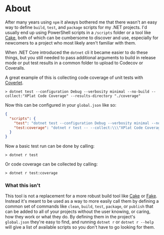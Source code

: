 # About

After many years using `npm` it always bothered me that there wasn't an easy way to define `build`, `test`, and `package` scripts for my .NET projects.
I'd usually end up using PowerShell scripts in a `/scripts` folder or a tool like [Cake](https://cakebuild.net/), both of which can be cumbersome to discover and use, especially for newcomers to a project who most likely aren't familiar with them.

When .NET Core introduced the `dotnet` cli it became easier to do these things, but you still needed to pass additional arguments to build in release mode or put test results in a common folder to upload to Codecov or Coveralls.

A great example of this is collecting code coverage of unit tests with [Coverlet](https://github.com/coverlet-coverage/coverlet).

```shell
> dotnet test --configuration Debug --verbosity minimal --no-build --collect:"XPlat Code Coverage" --results-directory "./coverage"
```

Now this can be configured in your `global.json` like so:

```json
{
  "scripts": {
    "test": "dotnet test --configuration Debug --verbosity minimal --no-build",
    "test:coverage": "dotnet r test -- --collect:\\\"XPlat Code Coverage\\\" --results-directory \"./.codecoverage\""
  }
}
```

Now a basic test run can be done by calling:

```shell
> dotnet r test
```

Or code coverage can be collected by calling:

```shell
> dotnet r test:coverage
```

### What this isn't

This tool is not a replacement for a more robust build tool like [Cake](https://cakebuild.net/) or [Fake](https://fake.build/).
Instead it's meant to be used as a way to more easily call them by defining a common set of commands like `clean`, `build`, `test`, `package`, or `publish` that can be added to all of your projects without the user knowing, or caring, how they work or what they do.
By defining them in the project's `global.json` they're easy to find, and running `dotnet r` or `dotnet r --help` will give a list of available scripts so you don't have to go looking for them.
